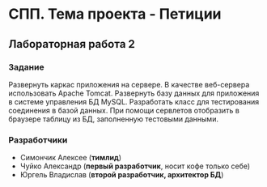 # СПП. Тема проекта - Петиции
## Лабораторная работа 2
### Задание
Развернуть каркас приложения на сервере. В качестве веб-сервера использовать Apache Tomcat.
Развернуть базу данных для приложения в системе управления БД MySQL.
Разработать класс для тестирования соединения в базой данных. При помощи сервлетов отобразить в браузере таблицу из БД, заполненную тестовыми данными.
### Разработчики
* Симончик Алексее (**тимлид**)
* Чуйко Александр (**первый разработчик**, носит кофе только себе)
* Юргель Владислав (**второй разработчик, архитектор БД**)